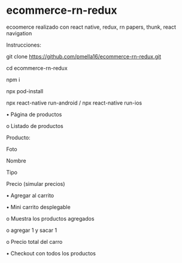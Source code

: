 # ecommerce-rn-redux

ecoomerce realizado con react native, redux, rn papers, thunk, react navigation

Instrucciones:

git clone https://github.com/pmella16/ecommerce-rn-redux.git

cd ecommerce-rn-redux

npm i

npx pod-install

npx react-native run-android / npx react-native run-ios


• Página de productos

o Listado de productos

Producto:

Foto

Nombre

Tipo

Precio (simular precios)


• Agregar al carrito

• Mini carrito desplegable

o Muestra los productos agregados

o agregar 1 y sacar 1

o Precio total del carro

• Checkout con todos los productos

